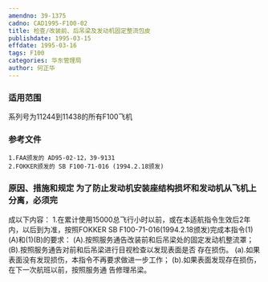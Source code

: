 ```yaml
---
amendno: 39-1375
cadno: CAD1995-F100-02
title: 检查/改装前、后吊梁及发动机固定整流包皮
publishdate: 1995-03-15
effdate: 1995-03-16
tags: F100
categories: 华东管理局
author: 何正华
---
```


### 适用范围 
系列号为11244到11438的所有F100飞机

### 参考文件
    1.FAA颁发的 AD95-02-12，39-9131 
    2.FOKKER颁发的 SB F100-71-016 (1994.2.18颁发) 


### 原因、措施和规定 为了防止发动机安装座结构损坏和发动机从飞机上分离，必须完
成以下内容： 
    1.在累计使用15000总飞行小时以前，或在本适航指令生效后2年内，以后到为准，按照FOKKER SB F100-71-016(1994.2.18颁发)完成本指令(1)(A)和(1)(B)的要求： 
     (A).按照服务通告改装前和后吊梁处的固定发动机整流罩；      (B).按照服务通告对前和后吊梁进行目视检查以发现表面是否
存在损伤。       (a).如果表面没有发现损伤，本指令不再要求做进一步工作；       (b).如果表面发现存在损伤，在下一次航班以前，按照服务通
告修理吊梁。
  
